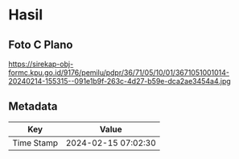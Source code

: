 # Hasil

## Foto C Plano

https://sirekap-obj-formc.kpu.go.id/9176/pemilu/pdpr/36/71/05/10/01/3671051001014-20240214-155315--091e1b9f-263c-4d27-b59e-dca2ae3454a4.jpg


## Metadata

| Key        | Value               |
| ---------- | ------------------- |
| Time Stamp | 2024-02-15 07:02:30 |



